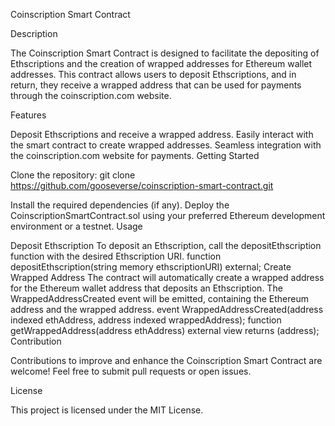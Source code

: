Coinscription Smart Contract

Description

The Coinscription Smart Contract is designed to facilitate the depositing of Ethscriptions and the creation of wrapped addresses for Ethereum wallet addresses. This contract allows users to deposit Ethscriptions, and in return, they receive a wrapped address that can be used for payments through the coinscription.com website.

Features

Deposit Ethscriptions and receive a wrapped address.
Easily interact with the smart contract to create wrapped addresses.
Seamless integration with the coinscription.com website for payments.
Getting Started

Clone the repository:
git clone https://github.com/gooseverse/coinscription-smart-contract.git

Install the required dependencies (if any).
Deploy the CoinscriptionSmartContract.sol using your preferred Ethereum development environment or a testnet.
Usage

Deposit Ethscription
To deposit an Ethscription, call the depositEthscription function with the desired Ethscription URI.
function depositEthscription(string memory ethscriptionURI) external;
Create Wrapped Address
The contract will automatically create a wrapped address for the Ethereum wallet address that deposits an Ethscription. The WrappedAddressCreated event will be emitted, containing the Ethereum address and the wrapped address.
event WrappedAddressCreated(address indexed ethAddress, address indexed wrappedAddress);
function getWrappedAddress(address ethAddress) external view returns (address);
Contribution

Contributions to improve and enhance the Coinscription Smart Contract are welcome! Feel free to submit pull requests or open issues.

License

This project is licensed under the MIT License.
